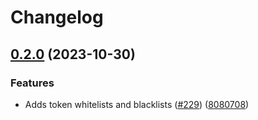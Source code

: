 # Changelog

## [0.2.0](https://github.com/matter-labs/zksync-withdrawal-finalizer/compare/storage-v0.1.59...storage-v0.2.0) (2023-10-30)


### Features

* Adds token whitelists and blacklists ([#229](https://github.com/matter-labs/zksync-withdrawal-finalizer/issues/229)) ([8080708](https://github.com/matter-labs/zksync-withdrawal-finalizer/commit/80807085e20896ebfc0eef60987fbe23120dbad8))
